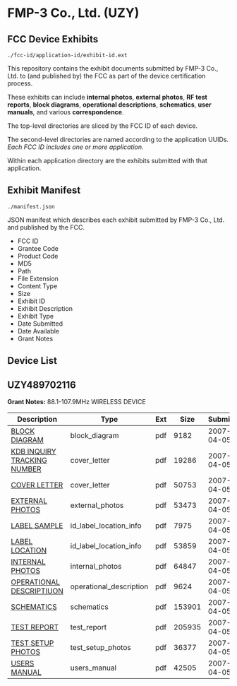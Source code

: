 # FMP-3 Co., Ltd. (UZY)
## FCC Device Exhibits

```
./fcc-id/application-id/exhibit-id.ext
```

This repository contains the exhibit documents submitted by FMP-3 Co., Ltd. to (and published by) the FCC as part of the device certification process.

These exhibits can include **internal photos**, **external photos**, **RF test reports**, **block diagrams**, **operational descriptions**, **schematics**, **user manuals**, and various **correspondence**.

The top-level directories are sliced by the FCC ID of each device.

The second-level directories are named according to the application UUIDs. *Each FCC ID includes one or more application.*

Within each application directory are the exhibits submitted with that application. 

## Exhibit Manifest

```
./manifest.json
```

JSON manifest which describes each exhibit submitted by FMP-3 Co., Ltd. and published by the FCC.

- FCC ID
- Grantee Code
- Product Code
- MD5
- Path
- File Extension
- Content Type
- Size
- Exhibit ID
- Exhibit Description
- Exhibit Type
- Date Submitted
- Date Available
- Grant Notes

## Device List
## UZY489702116
**Grant Notes:** 88.1-107.9MHz WIRELESS DEVICE

| Description | Type | Ext | Size | Submitted | Available |
| ----------- | ---- | --- | ---- | --------- | --------- |
| [BLOCK DIAGRAM](UZY489702116/305d6841807a81f85688b8482f2319a6/777206.pdf) | block_diagram | pdf | 9182 | 2007-04-05 | 2007-04-05 |
| [KDB INQUIRY TRACKING NUMBER](UZY489702116/305d6841807a81f85688b8482f2319a6/777214.pdf) | cover_letter | pdf | 19286 | 2007-04-05 | 2007-04-05 |
| [COVER LETTER](UZY489702116/305d6841807a81f85688b8482f2319a6/777215.pdf) | cover_letter | pdf | 50753 | 2007-04-05 | 2007-04-05 |
| [EXTERNAL PHOTOS](UZY489702116/305d6841807a81f85688b8482f2319a6/777216.pdf) | external_photos | pdf | 53473 | 2007-04-05 | 2007-04-05 |
| [LABEL SAMPLE](UZY489702116/305d6841807a81f85688b8482f2319a6/777207.pdf) | id_label_location_info | pdf | 7975 | 2007-04-05 | 2007-04-05 |
| [LABEL LOCATION](UZY489702116/305d6841807a81f85688b8482f2319a6/777208.pdf) | id_label_location_info | pdf | 53859 | 2007-04-05 | 2007-04-05 |
| [INTERNAL PHOTOS](UZY489702116/305d6841807a81f85688b8482f2319a6/777209.pdf) | internal_photos | pdf | 64847 | 2007-04-05 | 2007-04-05 |
| [OPERATIONAL DESCRIPTIUON](UZY489702116/305d6841807a81f85688b8482f2319a6/777210.pdf) | operational_description | pdf | 9624 | 2007-04-05 | 2007-04-05 |
| [SCHEMATICS](UZY489702116/305d6841807a81f85688b8482f2319a6/777211.pdf) | schematics | pdf | 153901 | 2007-04-05 | 2007-04-05 |
| [TEST REPORT](UZY489702116/305d6841807a81f85688b8482f2319a6/777205.pdf) | test_report | pdf | 205935 | 2007-04-05 | 2007-04-05 |
| [TEST SETUP PHOTOS](UZY489702116/305d6841807a81f85688b8482f2319a6/777212.pdf) | test_setup_photos | pdf | 36377 | 2007-04-05 | 2007-04-05 |
| [USERS MANUAL](UZY489702116/305d6841807a81f85688b8482f2319a6/777213.pdf) | users_manual | pdf | 42505 | 2007-04-05 | 2007-04-05 |
